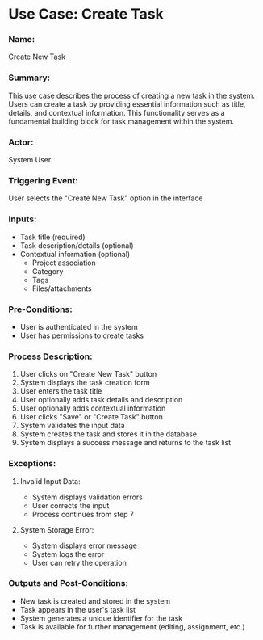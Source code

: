 <!-- Generated with Claude 3.5 Sonnet -->

# Use Case: Create Task

### Name: 
Create New Task

### Summary: 
This use case describes the process of creating a new task in the system. Users can create a task by providing essential information such as title, details, and contextual information. This functionality serves as a fundamental building block for task management within the system.

### Actor:
System User

### Triggering Event:
User selects the "Create New Task" option in the interface

### Inputs:
- Task title (required)
- Task description/details (optional)
- Contextual information (optional)
  - Project association
  - Category
  - Tags
  - Files/attachments

### Pre-Conditions:
- User is authenticated in the system
- User has permissions to create tasks

### Process Description:
1. User clicks on "Create New Task" button
2. System displays the task creation form
3. User enters the task title
4. User optionally adds task details and description
5. User optionally adds contextual information
6. User clicks "Save" or "Create Task" button
7. System validates the input data
8. System creates the task and stores it in the database
9. System displays a success message and returns to the task list

### Exceptions:
1. Invalid Input Data:
   - System displays validation errors
   - User corrects the input
   - Process continues from step 7

2. System Storage Error:
   - System displays error message
   - System logs the error
   - User can retry the operation

### Outputs and Post-Conditions:
- New task is created and stored in the system
- Task appears in the user's task list
- System generates a unique identifier for the task
- Task is available for further management (editing, assignment, etc.)